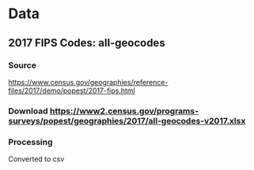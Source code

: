 # Data

## 2017 FIPS Codes: all-geocodes

### Source

<https://www.census.gov/geographies/reference-files/2017/demo/popest/2017-fips.html>

### Download <https://www2.census.gov/programs-surveys/popest/geographies/2017/all-geocodes-v2017.xlsx>

### Processing

Converted to csv

